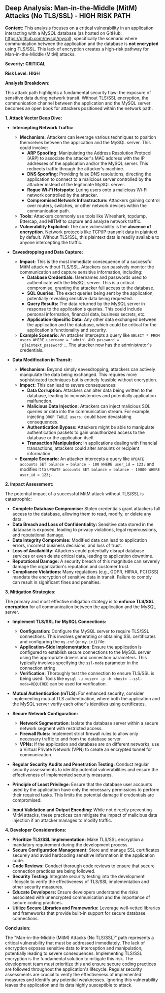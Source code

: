 ## Deep Analysis: Man-in-the-Middle (MitM) Attacks (No TLS/SSL) - HIGH RISK PATH

**Context:** This analysis focuses on a critical vulnerability in an application interacting with a MySQL database (as hosted on GitHub: https://github.com/mysql/mysql), specifically the scenario where communication between the application and the database is **not encrypted** using TLS/SSL. This lack of encryption creates a high-risk pathway for Man-in-the-Middle (MitM) attacks.

**Severity:** **CRITICAL**

**Risk Level:** **HIGH**

**Analysis Breakdown:**

This attack path highlights a fundamental security flaw: the exposure of sensitive data during network transit. Without TLS/SSL encryption, the communication channel between the application and the MySQL server becomes an open book for attackers positioned within the network path.

**1. Attack Vector Deep Dive:**

* **Intercepting Network Traffic:**
    * **Mechanism:** Attackers can leverage various techniques to position themselves between the application and the MySQL server. This could involve:
        * **ARP Spoofing:**  Manipulating the Address Resolution Protocol (ARP) to associate the attacker's MAC address with the IP addresses of the application and/or the MySQL server. This redirects traffic through the attacker's machine.
        * **DNS Spoofing:**  Providing false DNS resolutions, directing the application to connect to a malicious server controlled by the attacker instead of the legitimate MySQL server.
        * **Rogue Wi-Fi Hotspots:**  Luring users onto a malicious Wi-Fi network controlled by the attacker.
        * **Compromised Network Infrastructure:**  Attackers gaining control over routers, switches, or other network devices within the communication path.
    * **Tools:** Attackers commonly use tools like Wireshark, tcpdump, Ettercap, and MITMf to capture and analyze network traffic.
    * **Vulnerability Exploited:** The core vulnerability is the **absence of encryption**. Network protocols like TCP/IP transmit data in plaintext by default. Without TLS/SSL, this plaintext data is readily available to anyone intercepting the traffic.

* **Eavesdropping and Data Capture:**
    * **Impact:** This is the most immediate consequence of a successful MitM attack without TLS/SSL. Attackers can passively monitor the communication and capture sensitive information, including:
        * **Database Credentials:** Usernames and passwords used to authenticate with the MySQL server. This is a critical compromise, granting the attacker full access to the database.
        * **SQL Queries:** The exact queries being sent by the application, potentially revealing sensitive data being requested.
        * **Query Results:** The data returned by the MySQL server in response to the application's queries. This could include personal information, financial data, business secrets, etc.
        * **Application-Specific Data:** Any other data exchanged between the application and the database, which could be critical for the application's functionality and security.
    * **Example Scenario:** An attacker intercepts a query like `SELECT * FROM users WHERE username = 'admin' AND password = 'plaintext_password';`. The attacker now has the administrator's credentials.

* **Data Modification in Transit:**
    * **Mechanism:** Beyond simply eavesdropping, attackers can actively manipulate the data being exchanged. This requires more sophisticated techniques but is entirely feasible without encryption.
    * **Impact:** This can lead to severe consequences:
        * **Data Corruption:** Attackers can alter data being written to the database, leading to inconsistencies and potentially application malfunction.
        * **Malicious Data Injection:**  Attackers can inject malicious SQL queries or data into the communication stream. For example, injecting `DROP TABLE users;` could have devastating consequences.
        * **Authentication Bypass:** Attackers might be able to manipulate authentication packets to gain unauthorized access to the database or the application itself.
        * **Transaction Manipulation:** In applications dealing with financial transactions, attackers could alter amounts or recipient information.
    * **Example Scenario:** An attacker intercepts a query like `UPDATE accounts SET balance = balance - 100 WHERE user_id = 123;` and modifies it to `UPDATE accounts SET balance = balance - 10000 WHERE user_id = 123;`.

**2. Impact Assessment:**

The potential impact of a successful MitM attack without TLS/SSL is catastrophic:

* **Complete Database Compromise:** Stolen credentials grant attackers full access to the database, allowing them to read, modify, or delete any data.
* **Data Breach and Loss of Confidentiality:** Sensitive data stored in the database is exposed, leading to privacy violations, legal repercussions, and reputational damage.
* **Data Integrity Compromise:** Modified data can lead to application errors, incorrect business decisions, and loss of trust.
* **Loss of Availability:** Attackers could potentially disrupt database services or even delete critical data, leading to application downtime.
* **Reputational Damage:** A security breach of this magnitude can severely damage the organization's reputation and customer trust.
* **Compliance Violations:** Many regulations (e.g., GDPR, HIPAA, PCI DSS) mandate the encryption of sensitive data in transit. Failure to comply can result in significant fines and penalties.

**3. Mitigation Strategies:**

The primary and most effective mitigation strategy is to **enforce TLS/SSL encryption** for all communication between the application and the MySQL server.

* **Implement TLS/SSL for MySQL Connections:**
    * **Configuration:** Configure the MySQL server to require TLS/SSL connections. This involves generating or obtaining SSL certificates and configuring the `my.cnf` (or `my.ini`) file.
    * **Application-Side Implementation:** Ensure the application is configured to establish secure connections to the MySQL server using the appropriate drivers and connection parameters. This typically involves specifying the `ssl-mode` parameter in the connection string.
    * **Verification:** Thoroughly test the connection to ensure TLS/SSL is being used. Tools like `mysql -u <user> -p -h <host> --ssl-mode=REQUIRED` can be used for verification.

* **Mutual Authentication (mTLS):** For enhanced security, consider implementing mutual TLS authentication, where both the application and the MySQL server verify each other's identities using certificates.

* **Secure Network Configuration:**
    * **Network Segmentation:** Isolate the database server within a secure network segment with restricted access.
    * **Firewall Rules:** Implement strict firewall rules to allow only necessary traffic to and from the database server.
    * **VPNs:** If the application and database are on different networks, use a Virtual Private Network (VPN) to create an encrypted tunnel for communication.

* **Regular Security Audits and Penetration Testing:** Conduct regular security assessments to identify potential vulnerabilities and ensure the effectiveness of implemented security measures.

* **Principle of Least Privilege:** Ensure that the database user accounts used by the application have only the necessary permissions to perform their required tasks. This limits the potential damage if credentials are compromised.

* **Input Validation and Output Encoding:** While not directly preventing MitM attacks, these practices can mitigate the impact of malicious data injection if an attacker manages to modify traffic.

**4. Developer Considerations:**

* **Prioritize TLS/SSL Implementation:** Make TLS/SSL encryption a mandatory requirement during the development process.
* **Secure Configuration Management:** Store and manage SSL certificates securely and avoid hardcoding sensitive information in the application code.
* **Code Reviews:** Conduct thorough code reviews to ensure that secure connection practices are being followed.
* **Security Testing:** Integrate security testing into the development lifecycle to verify the effectiveness of TLS/SSL implementation and other security measures.
* **Educate Developers:** Ensure developers understand the risks associated with unencrypted communication and the importance of secure coding practices.
* **Utilize Secure Libraries and Frameworks:** Leverage well-vetted libraries and frameworks that provide built-in support for secure database connections.

**Conclusion:**

The "Man-in-the-Middle (MitM) Attacks (No TLS/SSL)" path represents a critical vulnerability that must be addressed immediately. The lack of encryption exposes sensitive data to interception and manipulation, potentially leading to severe consequences. Implementing TLS/SSL encryption is the fundamental solution to mitigate this risk. The development team must prioritize this and ensure secure coding practices are followed throughout the application's lifecycle. Regular security assessments are crucial to verify the effectiveness of implemented measures and identify any potential weaknesses. Ignoring this vulnerability leaves the application and its data highly susceptible to attack.
